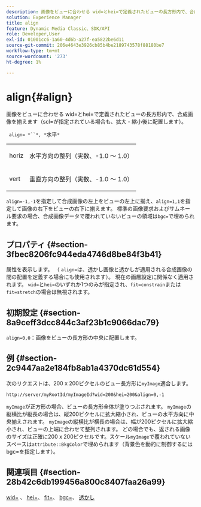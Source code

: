 ```yaml
---
description: 画像をビューに合わせる wid=とhei=で定義されたビューの長方形内で、合成画像を揃えます（scl=が指定されている場合も、拡大・縮小後に配置します）。
solution: Experience Manager
title: align
feature: Dynamic Media Classic、SDK/API
role: Developer,User
exl-id: 01001cc6-1a60-4d6b-a27f-ea5822be6d11
source-git-commit: 206e4643e3926cb85b4be2189743578f88180be7
workflow-type: tm+mt
source-wordcount: '273'
ht-degree: 1%

---
```


# align{#align}

画像をビューに合わせる wid=とhei=で定義されたビューの長方形内で、合成画像を揃えます（scl=が指定されている場合も、拡大・縮小後に配置します）。

` align= *``*, *`水平`*`

<table id="simpletable_4CB26F72A56D4515B767C303F8E8A1CF"> 
 <tr class="strow"> 
  <td class="stentry"> <p> <span class="codeph"> <span class="varname"> horiz  </span> </span> </p> </td> 
  <td class="stentry"> <p>水平方向の整列（実数、-1.0 ～ 1.0） </p> </td> 
 </tr> 
 <tr class="strow"> 
  <td class="stentry"> <p> <span class="codeph"> <span class="varname"> vert  </span> </span> </p> </td> 
  <td class="stentry"> <p>垂直方向の整列（実数、-1.0 ～ 1.0） </p> </td> 
 </tr> 
</table>

`align=-1,-1`を指定して合成画像の左上をビューの左上に揃え、`align=1,1`を指定して画像の右下をビューの右下に揃えます。 標準の画像要求およびサムネール要求の場合、合成画像データで覆われていないビューの領域は`bgc=`で埋められます。

## プロパティ {#section-3fbec8206fc944eda4746d8be84f3b41}

属性を表示します。 （ `align=`は、透かし画像と透かしが適用される合成画像の間の配置を定義する場合にも使用されます）。 現在の画層設定に関係なく適用されます。 `wid=`と`hei=`のいずれか1つのみが指定され、`fit=constrain`または`fit=stretch`の場合は無視されます。

## 初期設定 {#section-8a9ceff3dcc844c3af23b1c9066dac79}

`align=0,0`：画像をビューの長方形の中央に配置します。

## 例 {#section-2c9447aa2e184fb8ab1a4370dc61d554}

次のリクエストは、200 x 200ピクセルのビュー長方形に`myImage`適合します。

`http://server/myRootId/myImageId?wid=200&hei=200&align=0,-1`

`myImage`が正方形の場合、ビューの長方形全体が塗りつぶされます。 `myImage`の縦横比が縦長の場合は、縦200ピクセルに拡大縮小され、ビューの水平方向に中央揃えされます。 `myImage`の縦横比が横長の場合は、幅が200ピクセルに拡大縮小され、ビューの上端に合わせて整列されます。 どの場合でも、返される画像のサイズは正確に200 x 200ピクセルです。スケール`myImage`で覆われていないスペースは`attribute::BkgColor`で埋められます（背景色を動的に制御するにはbgc=を指定します）。

## 関連項目 {#section-28b42c6db199456a800c8407faa26a99}

[wid=](../../../../../is-api/http-ref/image-serving-api-ref/c-http-protocol-reference/c-command-reference/r-is-http-wid.md#reference-bfeadcb67bf4485f851eb21345527e47) 、 [hei=](../../../../../is-api/http-ref/image-serving-api-ref/c-http-protocol-reference/c-command-reference/r-is-http-hei.md#reference-6d6f556ccc0e4b98a815e8a5c1944a96)、 [fit=](../../../../../is-api/http-ref/image-serving-api-ref/c-http-protocol-reference/c-command-reference/r-fit.md#reference-f11bff6d93d143d6b135de3a923bc989)、 [bgc=](../../../../../is-api/http-ref/image-serving-api-ref/c-http-protocol-reference/c-command-reference/r-bgc.md#reference-53376175f617446fbe5c69120f834b88)、 [透かし](../../../../../is-api/http-ref/image-serving-api-ref/c-http-protocol-reference/c-syntax-and-features/r-watermarks.md#reference-35d2c3a2c98349b792921c6cb8e73832)

